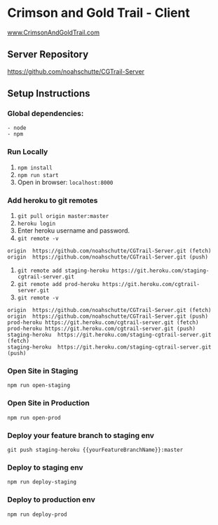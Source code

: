 # Crimson and Gold Trail - Client
www.CrimsonAndGoldTrail.com

## Server Repository
https://github.com/noahschutte/CGTrail-Server

## Setup Instructions
### Global dependencies:
    - node
    - npm

### Run Locally
1. `npm install`
1. `npm run start`
1. Open in browser: `localhost:8000`

### Add heroku to git remotes
1. `git pull origin master:master`
1. `heroku login`
1. Enter heroku username and password.
1. `git remote -v`
```
origin	https://github.com/noahschutte/CGTrail-Server.git (fetch)
origin	https://github.com/noahschutte/CGTrail-Server.git (push)
```
1. `git remote add staging-heroku https://git.heroku.com/staging-cgtrail-server.git`
1. `git remote add prod-heroku https://git.heroku.com/cgtrail-server.git`
1. `git remote -v`
```
origin	https://github.com/noahschutte/CGTrail-Server.git (fetch)
origin	https://github.com/noahschutte/CGTrail-Server.git (push)
prod-heroku	https://git.heroku.com/cgtrail-server.git (fetch)
prod-heroku	https://git.heroku.com/cgtrail-server.git (push)
staging-heroku	https://git.heroku.com/staging-cgtrail-server.git (fetch)
staging-heroku	https://git.heroku.com/staging-cgtrail-server.git (push)
```

### Open Site in Staging
`npm run open-staging`

### Open Site in Production
`npm run open-prod`

### Deploy your feature branch to staging env
`git push staging-heroku {{yourFeatureBranchName}}:master`

### Deploy to staging env
`npm run deploy-staging`

### Deploy to production env
`npm run deploy-prod`
